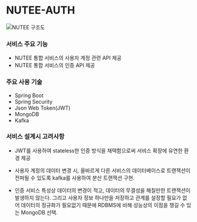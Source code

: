 # NUTEE-AUTH
![NUTEE 구조도](https://user-images.githubusercontent.com/47442178/108618442-96779080-7461-11eb-819e-c8dd855a8070.jpg)
### 서비스 주요 기능
- NUTEE 통합 서비스의 사용자 계정 관련 API 제공   
- NUTEE 통합 서비스의 인증 API 제공

### 주요 사용 기술
- Spring Boot
- Spring Security
- Json Web Token(JWT)
- MongoDB
- Kafka

### 서비스 설계시 고려사항
- JWT를 사용하여 stateless한 인증 방식을 채택함으로써 서비스 확장에 유연한 환경 제공   


- 사용자 계정의 데이터 변경 시, 올바르게 다른 서비스의 데이터베이스로 트랜잭션이 전파될 수 있도록 kafka를 사용하여 분산 트랜잭션 구현.   


- 인증 서비스 특성상 데이터의 변경이 적고, 데이터의 무결성을 해칠만한 트랜잭션이 발생하지 않는다. 그리고 사용자 정보 하나만을 저장하고 관계를 설정할 필요가 없어 데이터의 정규화가 필요없기 때문에 RDBMS에 비해 성능상의 이점을 챙길 수 있는 MongoDB 선택.


